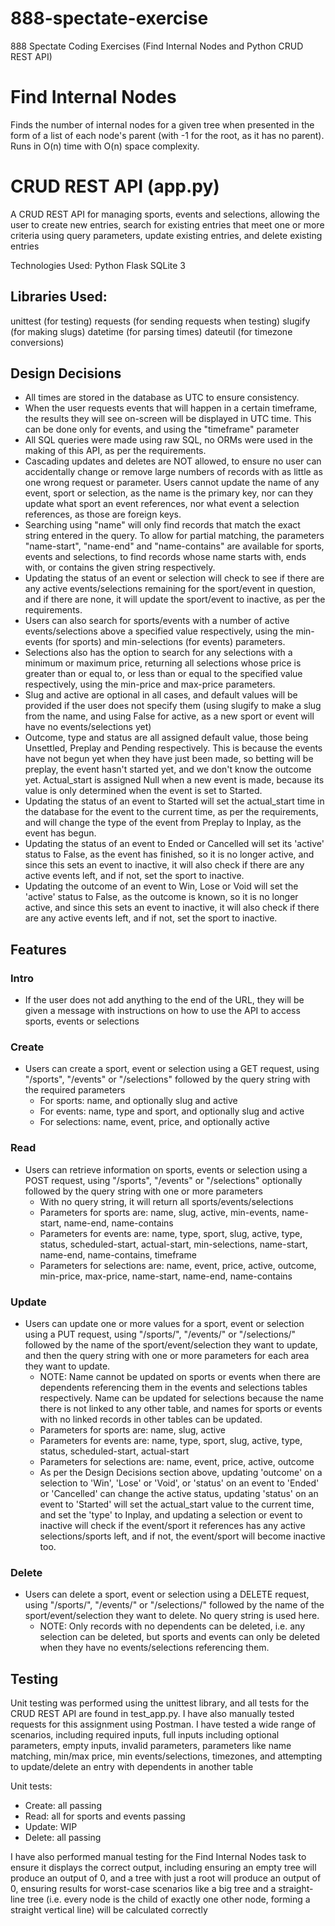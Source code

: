 # 888-spectate-exercise
888 Spectate Coding Exercises (Find Internal Nodes and Python CRUD REST API)

# Find Internal Nodes
Finds the number of internal nodes for a given tree when presented in the form of a list of each node's parent (with -1 for the root, as it has no parent). Runs in O(n) time with O(n) space complexity.

# CRUD REST API (app.py)

A CRUD REST API for managing sports, events and selections, allowing the user to create new entries, search for existing entries that meet one or more criteria using query parameters, update existing entries, and delete existing entries

Technologies Used:
Python
Flask
SQLite 3

## Libraries Used:
unittest (for testing)
requests (for sending requests when testing)
slugify (for making slugs)
datetime (for parsing times)
dateutil (for timezone conversions)

## Design Decisions
* All times are stored in the database as UTC to ensure consistency.
* When the user requests events that will happen in a certain timeframe, the results they will see on-screen will be displayed in UTC time. This can be done only for events, and using the "timeframe" parameter
* All SQL queries were made using raw SQL, no ORMs were used in the making of this API, as per the requirements.
* Cascading updates and deletes are NOT allowed, to ensure no user can accidentally change or remove large numbers of records with as little as one wrong request or parameter. Users cannot update the name of any event, sport or selection, as the name is the primary key, nor can they update what sport an event references, nor what event a selection references, as those are foreign keys.
* Searching using "name" will only find records that match the exact string entered in the query. To allow for partial matching, the parameters "name-start", "name-end" and "name-contains" are available for sports, events and selections, to find records whose name starts with, ends with, or contains the given string respectively.
* Updating the status of an event or selection will check to see if there are any active events/selections remaining for the sport/event in question, and if there are none, it will update the sport/event to inactive, as per the requirements.
* Users can also search for sports/events with a number of active events/selections above a specified value respectively, using the min-events (for sports) and min-selections (for events) parameters.
* Selections also has the option to search for any selections with a minimum or maximum price, returning all selections whose price is greater than or equal to, or less than or equal to the specified value respectively, using the min-price and max-price parameters.
* Slug and active are optional in all cases, and default values will be provided if the user does not specify them (using slugify to make a slug from the name, and using False for active, as a new sport or event will have no events/selections yet)
* Outcome, type and status are all assigned default value, those being Unsettled, Preplay and Pending respectively. This is because the events have not begun yet when they have just been made, so betting will be preplay, the event hasn't started yet, and we don't know the outcome yet. Actual_start is assigned Null when a new event is made, because its value is only determined when the event is set to Started.
* Updating the status of an event to Started will set the actual_start time in the database for the event to the current time, as per the requirements, and will change the type of the event from Preplay to Inplay, as the event has begun.
* Updating the status of an event to Ended or Cancelled will set its 'active' status to False, as the event has finished, so it is no longer active, and since this sets an event to inactive, it will also check if there are any active events left, and if not, set the sport to inactive.
* Updating the outcome of an event to Win, Lose or Void will set the 'active' status to False, as the outcome is known, so it is no longer active, and since this sets an event to inactive, it will also check if there are any active events left, and if not, set the sport to inactive.


## Features

### Intro
* If the user does not add anything to the end of the URL, they will be given a message with instructions on how to use the API to access sports, events or selections

### Create
* Users can create a sport, event or selection using a GET request, using "/sports", "/events" or "/selections" followed by the query string with the required parameters 
  * For sports: name, and optionally slug and active
  * For events: name, type and sport, and optionally slug and active
  * For selections: name, event, price, and optionally active

### Read
* Users can retrieve information on sports, events or selection using a POST request, using "/sports", "/events" or "/selections" optionally followed by the query string with one or more parameters
  * With no query string, it will return all sports/events/selections
  * Parameters for sports are: name, slug, active, min-events, name-start, name-end, name-contains
  * Parameters for events are: name, type, sport, slug, active, type, status, scheduled-start, actual-start, min-selections, name-start, name-end, name-contains, timeframe
  * Parameters for selections are: name, event, price, active, outcome, min-price, max-price, name-start, name-end, name-contains

### Update
* Users can update one or more values for a sport, event or selection using a PUT request, using "/sports/", "/events/" or "/selections/" followed by the name of the sport/event/selection they want to update, and then the query string with one or more parameters for each area they want to update. 
  * NOTE: Name cannot be updated on sports or events when there are dependents referencing them in the events and selections tables respectively. Name can be updated for selections because the name there is not linked to any other table, and names for sports or events with no linked records in other tables can be updated.
  * Parameters for sports are: name, slug, active
  * Parameters for events are: name, type, sport, slug, active, type, status, scheduled-start, actual-start
  * Parameters for selections are: name, event, price, active, outcome
  * As per the Design Decisions section above, updating 'outcome' on a selection to 'Win', 'Lose' or 'Void', or 'status' on an event to 'Ended' or 'Cancelled' can change the active status, updating 'status' on an event to 'Started' will set the actual_start value to the current time, and set the 'type' to Inplay, and updating a selection or event to inactive will check if the event/sport it references has any active selections/sports left, and if not, the event/sport will become inactive too.

### Delete
* Users can delete a sport, event or selection using a DELETE request, using "/sports/", "/events/" or "/selections/" followed by the name of the sport/event/selection they want to delete. No query string is used here.
  * NOTE: Only records with no dependents can be deleted, i.e. any selection can be deleted, but sports and events can only be deleted when they have no events/selections referencing them.

## Testing

Unit testing was performed using the unittest library, and all tests for the CRUD REST API are found in test_app.py. I have also manually tested requests for this assignment using Postman. I have tested a wide range of scenarios, including required inputs, full inputs including optional parameters, empty inputs, invalid parameters, parameters like name matching, min/max price, min events/selections, timezones, and attempting to update/delete an entry with dependents in another table

Unit tests:
* Create: all passing
* Read: all for sports and events passing
* Update: WIP
* Delete: all passing

I have also performed manual testing for the Find Internal Nodes task to ensure it displays the correct output, including ensuring an empty tree will produce an output of 0, and a tree with just a root will produce an output of 0, ensuring results for worst-case scenarios like a big tree and a straight-line tree (i.e. every node is the child of exactly one other node, forming a straight vertical line) will be calculated correctly